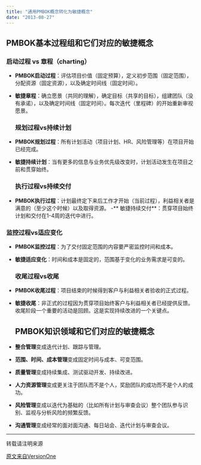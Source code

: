 ```yaml
---
title: "通用PMBOK概念转化为敏捷概念"
date: "2013-08-27"
---
```


## PMBOK基本过程组和它们对应的敏捷概念

### 启动过程 vs 章程（charting）

- **PMBOK启动过程**：评估项目价值（固定预算），定义初步范围（固定范围），分配资源（固定资源），以及确定时间线（固定时间）。
- **敏捷章程**：确立愿景（共同的理解），确定目标（共享的目标），组建团队（没有承诺），以及确定时间线（固定时间）。每次迭代（里程碑）的开始重新审视愿景。
    
    ### 规划过程vs持续计划
    
- **PMBOK规划过程**：所有计划活动（项目计划、HR、风险管理等）在项目开始已经完成。
- **敏捷持续计划**：当有更多的信息与业务优先级改变时，计划活动发生在项目之前和贯穿始终。
    
    ### 执行过程vs持续交付
    
- **PMBOK执行过程**：计划最终定下来后工作才开始（当前过程），利益相关者是满意的（至少这个时候）以及取得资源。 -** 敏捷持续交付**：贯穿项目始终计划和交付在1-4周的迭代中进行。

### 监控过程vs适应变化

- **PMBOK监控过程**：为了交付固定范围的内容要严密监控时间和成本。
- **敏捷适应变化**：时间和成本是固定的，范围基于变化的业务需求是可变的。
    
    ### 收尾过程vs收尾
    
- **PMBOK收尾过程**：项目结束的时候得到客户与利益相关者验收的正式过程。
- **敏捷收尾**：非正式的过程因为贯穿项目始终客户与利益相关者已经提供反馈。收尾阶段一个重要的活动是回顾。这是实现持续改进的一个关键点。
    
    ## PMBOK知识领域和它们对应的敏捷概念
    
- **整合管理**变成迭代计划、跟踪与管理。
- **范围、时间、成本管理**变成固定时间与成本、可变范围。
- **质量管理**变成持续集成、测试驱动开发、持续改进。
- **人力资源管理**变成更关注于团队而不是个人，奖励团队的成功而不是个人的成功。
- **风险管理**变成以迭代为基础的（比如所有计划与审查会议）整个团队参与识别、监视与分析风险的频繁反馈。
- **沟通管理**变成经常的面对面沟通、每日站会、迭代计划与审查会议。

* * *

转载请注明来源

[原文来自VersionOne](http://www.versionone.com/pdf/Translating_PMBOK_Concepts.pdf)
